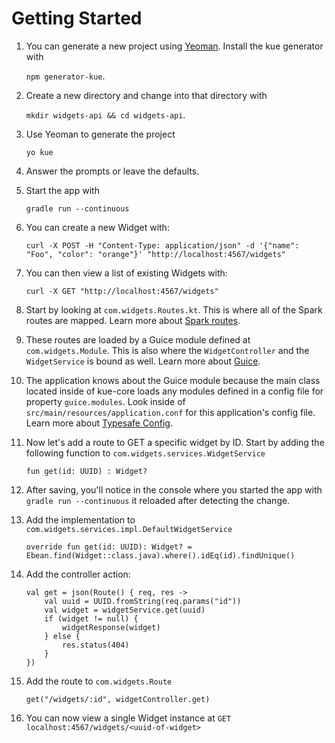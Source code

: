 # Getting Started

1. You can generate a new project using [Yeoman](http://yeoman.io/). Install the kue generator with 
    
    `npm generator-kue`.
    
2. Create a new directory and change into that directory with 
    
    `mkdir widgets-api && cd widgets-api`.
    
3. Use Yeoman to generate the project 
    
    `yo kue`
    
4. Answer the prompts or leave the defaults.
5. Start the app with 
    
    `gradle run --continuous`
    
6. You can create a new Widget with:
    
    ```
    curl -X POST -H "Content-Type: application/json" -d '{"name": "Foo", "color": "orange"}' "http://localhost:4567/widgets"
    ```
    
7. You can then view a list of existing Widgets with:
    
    ```
    curl -X GET "http://localhost:4567/widgets"
    ```
    
8. Start by looking at `com.widgets.Routes.kt`. This is where all of the Spark routes are mapped. Learn more about [Spark routes](http://sparkjava.com/documentation.html#routes).
9. These routes are loaded by a Guice module defined at `com.widgets.Module`. This is also where the `WidgetController` and the `WidgetService` is bound as well. Learn more about [Guice](https://github.com/google/guice/wiki/Motivation).
10. The application knows about the Guice module because the main class located inside of kue-core loads any modules defined in a config file for property `guice.modules`. Look inside of `src/main/resources/application.conf` for this application's config file. Learn more about [Typesafe Config](https://github.com/typesafehub/config).
11. Now let's add a route to GET a specific widget by ID. Start by adding the following function to `com.widgets.services.WidgetService`
    
    ```
    fun get(id: UUID) : Widget?
    ```
    
12. After saving, you'll notice in the console where you started the app with `gradle run --continuous` it reloaded after detecting the change.
13. Add the implementation to `com.widgets.services.impl.DefaultWidgetService`
    
    ```
    override fun get(id: UUID): Widget? = Ebean.find(Widget::class.java).where().idEq(id).findUnique()
    ```
    
14. Add the controller action:
    
    ```
    val get = json(Route() { req, res ->
        val uuid = UUID.fromString(req.params("id"))
        val widget = widgetService.get(uuid)
        if (widget != null) {
            widgetResponse(widget)
        } else {
            res.status(404)
        }
    })
    ```
    
15. Add the route to `com.widgets.Route`
    
    ```
    get("/widgets/:id", widgetController.get)
    ```
    
16. You can now view a single Widget instance at `GET localhost:4567/widgets/<uuid-of-widget>`
